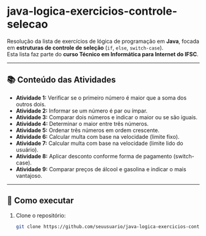 
# java-logica-exercicios-controle-selecao

Resolução da lista de exercícios de lógica de programação em **Java**, focada em **estruturas de controle de seleção** (`if`, `else`, `switch-case`).  
Esta lista faz parte do **curso Técnico em Informática para Internet do IFSC**.

---

## 📚 Conteúdo das Atividades

- **Atividade 1:** Verificar se o primeiro número é maior que a soma dos outros dois.
- **Atividade 2:** Informar se um número é par ou ímpar.
- **Atividade 3:** Comparar dois números e indicar o maior ou se são iguais.
- **Atividade 4:** Determinar o maior entre três números.
- **Atividade 5:** Ordenar três números em ordem crescente.
- **Atividade 6:** Calcular multa com base na velocidade (limite fixo).
- **Atividade 7:** Calcular multa com base na velocidade (limite lido do usuário).
- **Atividade 8:** Aplicar desconto conforme forma de pagamento (switch-case).
- **Atividade 9:** Comparar preços de álcool e gasolina e indicar o mais vantajoso.

---

## 🚀 Como executar

1. Clone o repositório:
   ```bash
   git clone https://github.com/seuusuario/java-logica-exercicios-controle-selecao.git

